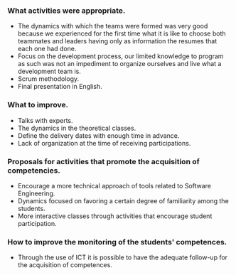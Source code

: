 ### What activities were appropriate.
  * The dynamics with which the teams were formed was very good because we experienced for the first time what it is like to choose both teammates and leaders having only as information the resumes that each one had done.
  * Focus on the development process, our limited knowledge to program as such was not an impediment to organize ourselves and live what a development team is.
  * Scrum methodology.
  * Final presentation in English.
### What to improve.
  * Talks with experts.
  * The dynamics in the theoretical classes.
  * Define the delivery dates with enough time in advance.
  * Lack of organization at the time of receiving participations.
### Proposals for activities that promote the acquisition of competencies.
* Encourage a more technical approach of tools related to Software Engineering.
* Dynamics focused on favoring a certain degree of familiarity among the students.
* More interactive classes through activities that encourage student participation.
### How to improve the monitoring of the students' competences.
* Through the use of ICT it is possible to have the adequate follow-up for the acquisition of competences.
